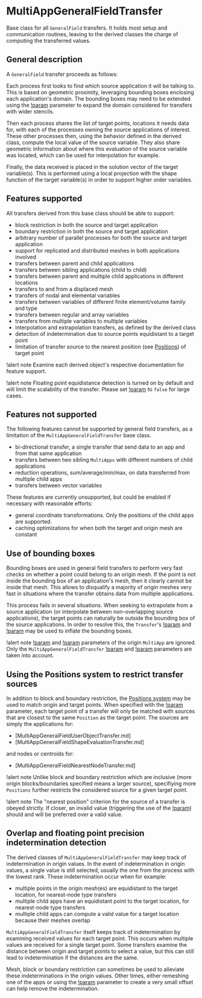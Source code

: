 # MultiAppGeneralFieldTransfer

Base class for all `GeneralField` transfers. It holds most setup and communication routines, leaving
to the derived classes the charge of computing the transferred values.

## General description

A `GeneralField` transfer proceeds as follows:

Each process first looks to find which source application it will be talking to.
This is based on geometric proximity, leveraging bounding boxes enclosing each application's
domain. The bounding boxes may need to be extended using the
[!param](/Transfers/MultiAppGeneralFieldNearestNodeTransfer/bbox_factor)
parameter to expand the domain considered for transfers with wider stencils.

Then each process shares the list of target points, locations it needs data for, with
each of the processes owning the source applications of interest. These other processes
then, using the behavior defined in the derived class, compute the local value of the source
variable. They also share geometric information about where this evaluation of the source
variable was located, which can be used for interpolation for example.

Finally, the data received is placed in the solution vector of the target variable(s).
This is performed using a local projection with the shape function of the target variable(s) in
order to support higher order variables.

## Features supported

All transfers derived from this base class should be able to support:

- block restriction in both the source and target application
- boundary restriction in both the source and target application
- arbitrary number of parallel processes for both the source and target application
- support for replicated and distributed meshes in both applications involved
- transfers between parent and child applications
- transfers between sibling applications (child to child)
- transfers between parent and multiple child applications in different locations
- transfers to and from a displaced mesh
- transfers of nodal and elemental variables
- transfers between variables of different finite element/volume family and type
- transfers between regular and array variables
- transfers from multiple variables to multiple variables
- interpolation and extrapolation transfers, as defined by the derived class
- detection of indetermination due to source points equidistant to a target point
- limitation of transfer source to the nearest position (see [Positions](syntax/Positions/index.md)) of target point


!alert note
Examine each derived object's respective documentation for feature support.

!alert note
Floating point equidistance detection is turned on by default and will limit the scalability
of the transfer. Please set [!param](/Transfers/MultiAppGeneralFieldNearestNodeTransfer/search_value_conflicts)
to `false` for large cases.


## Features not supported

The following features cannot be supported by general field transfers, as a limitation of
the `MultiAppGeneralFieldTransfer` base class.

- bi-directional transfer, a single transfer that send data to an app and from that same application
- transfers between two sibling `MultiApps` with different numbers of child applications
- reduction operations, sum/average/min/max, on data transferred from multiple child apps
- transfers between vector variables


These features are currently unsupported, but could be enabled if necessary with reasonable efforts:

- general coordinate transformations. Only the positions of the child apps are supported.
- caching optimizations for when both the target and origin mesh are constant


## Use of bounding boxes

Bounding boxes are used in general field transfers to perform very fast checks on
whether a point could belong to an origin mesh. If the point is not inside the bounding
box of an application's mesh, then it clearly cannot be inside that mesh. This allows to
disqualify a majority of origin meshes very fast in situations where the transfer
obtains data from multiple applications.

This process fails in several situations. When seeking to extrapolate from a source
application (or interpolate between non-overlapping source applications), the target points
can naturally be outside the bounding box of the source applications. In order to resolve this,
the `Transfer`'s [!param](/Transfers/MultiAppGeneralFieldNearestNodeTransfer/bbox_factor) and
[!param](/Transfers/MultiAppGeneralFieldNearestNodeTransfer/fixed_bounding_box_size) may be
used to inflate the bounding boxes.

!alert note
[!param](/MultiApps/TransientMultiApp/bounding_box_inflation) and
[!param](/MultiApps/TransientMultiApp/bounding_box_padding) parameters of the origin `MultiApp` are ignored.
Only the `MultiAppGeneralFieldTransfer` [!param](/Transfers/MultiAppGeneralFieldNearestNodeTransfer/bbox_factor)
and [!param](/Transfers/MultiAppGeneralFieldNearestNodeTransfer/fixed_bounding_box_size)
parameters are taken into account.

## Using the Positions system to restrict transfer sources

In addition to block and boundary restriction, the [Positions system](syntax/Positions/index.md) may
be used to match origin and target points. When specified with the
[!param](/Transfers/MultiAppGeneralFieldNearestNodeTransfer/use_nearest_position) parameter, each target
point of a transfer will only be matched with sources that are closest to the same `Position` as the
target point. The sources are simply the applications for:

- [MultiAppGeneralFieldUserObjectTransfer.md]
- [MultiAppGeneralFieldShapeEvaluationTransfer.md]

and nodes or centroids for:

- [MultiAppGeneralFieldNearestNodeTransfer.md]


!alert note
Unlike block and boundary restriction which are inclusive (more origin blocks/boundaries specified
means a larger source), specifiying more `Positions` further restricts the considered source for
a given target point.

!alert note
The "nearest position" criterion for the source of a transfer is obeyed strictly. If closer,
an invalid value (triggering the use of the [!param](/Transfers/MultiAppGeneralFieldUserObjectTransfer/extrapolation_constant))
should and will be preferred over a valid value.


## Overlap and floating point precision indetermination detection

The derived classes of `MultiAppGeneralFieldTransfer` may keep track of indetermination in origin values.
In the event of indetermination in origin values, a single value is still selected, usually the one from
the process with the lowest rank. These indetermination occur when for example:

- multiple points in the origin mesh(es) are equidistant to the target location, for nearest-node type transfers
- multiple child apps have an equidistant point to the target location, for nearest-node type transfers
- multiple child apps can compute a valid value for a target location because their meshes overlap

`MultiAppGeneralFieldTransfer` itself keeps track of indetermination by examining received values for each
target point. This occurs when multiple values are received for a single target point. Some transfers
examine the distance between origin and target points to select a value, but this can still lead to
indetermination if the distances are the same.

Mesh, block or boundary restriction can sometimes be used to alleviate these indeterminations
in the origin values. Other times, either remeshing one of the apps or using the
[!param](/MultiApps/TransientMultiApp/positions) parameter to create a very small offset can help
remove the indetermination.

